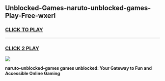 
## Unblocked-Games-naruto-unblocked-games-Play-Free-wxerl
<h3>
<a href="https://premium76.site?title=naruto-unblocked-games&ref=12A">CLICK TO PLAY</a></h3>
<hr>

<h3>
<a href="https://premium76.site?title=naruto-unblocked-games&ref=12A">CLICK 2 PLAY</a>
  
</h3>

<a href="https://premium76.site?title=naruto-unblocked-games&ref=12A"><img src="https://clearcache.store/games.png"></a>


**naruto-unblocked-games games unblocked: Your Gateway to Fun and Accessible Online Gaming**
